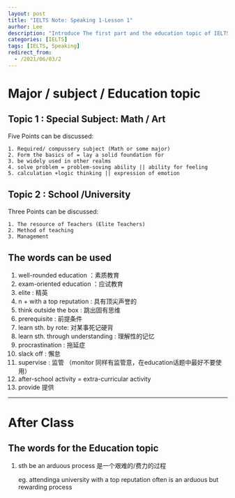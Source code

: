 ```yaml
---
layout: post
title: "IELTS Note: Speaking 1-Lesson 1"
aurhor: Lee
description: "Introduce The first part and the education topic of IELTS Speaking Exam"
categories: [IELTS]
tags: [IELTS, Speaking]
redirect_from:
  - /2021/06/03/2
---
```

# Major / subject / Education topic

## Topic 1 : Special Subject: Math / Art

Five Points can be discussed:

    1. Required/ compussery subject (Math or some major)
    2. Form the basics of = lay a solid foundation for 
    3. be widely used in other realms
    4. solve problem = problem-soving ability || ability for feeling
    5. calculation +logic thinking || expression of emotion
## Topic 2 : School /University

Three Points can be discussed:

    1. The resource of Teachers (Elite Teachers)
    2. Method of teaching
    3. Management

## The words can be used 

1. well-rounded education ：素质教育
2. exam-oriented education ：应试教育
3. elite : 精英
4. n + with a top reputation : 具有顶尖声誉的
5. think outside the box : 跳出固有思维
6. prerequisite : 前提条件
7. learn sth. by rote: 对某事死记硬背
8. learn sth. through understanding : 理解性的记忆
9. procrastination : 拖延症
10. slack off : 懈怠
11. supervise : 监管 （monitor 同样有监管意，在education话题中最好不要使用）
12. after-school activity = extra-curricular activity
13. provide 提供

****
# After Class
## The words for the Education topic

1. sth be an arduous process 是一个艰难的/费力的过程
   
   eg. attendinga university with a top reputation often is an arduous but rewarding process
